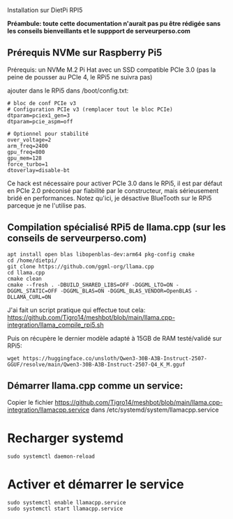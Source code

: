 Installation sur DietPi RPI5

__Préambule: toute cette documentation n'aurait pas pu être rédigée sans les conseils bienveillants et le suppport de serveurperso.com__

## Prérequis NVMe sur Raspberry Pi5

Prérequis: un NVMe M.2 Pi Hat avec un SSD compatible PCIe 3.0 (pas la peine de pousser au PCIe 4, le RPi5 ne suivra pas)

ajouter dans le RPi5 dans /boot/config.txt:

```
# bloc de conf PCIe v3
# Configuration PCIe v3 (remplacer tout le bloc PCIe)
dtparam=pciex1_gen=3
dtparam=pcie_aspm=off

# Optionnel pour stabilité
over_voltage=2
arm_freq=2400
gpu_freq=800
gpu_mem=128
force_turbo=1
dtoverlay=disable-bt
```

Ce hack est nécessaire pour activer PCIe 3.0 dans le RPi5, il est par défaut en PCIe 2.0 préconisé par fiabilité par le constructeur, mais sérieusement bridé en performances.
Notez qu'ici, je désactive BlueTooth sur le RPi5 parceque je ne l'utilise pas.

## Compilation spécialisé RPi5 de llama.cpp (sur les conseils de serveurperso.com)

```
apt install open blas libopenblas-dev:arm64 pkg-config cmake
cd /home/dietpi/
git clone https://github.com/ggml-org/llama.cpp
cd llama.cpp
cmake clean
cmake --fresh . -DBUILD_SHARED_LIBS=OFF -DGGML_LTO=ON -DGGML_STATIC=OFF -DGGML_BLAS=ON -DGGML_BLAS_VENDOR=OpenBLAS -DLLAMA_CURL=ON
```

J'ai fait un script pratique qui effectue tout cela: https://github.com/Tigro14/meshbot/blob/main/llama.cpp-integration/llama_compile_rpi5.sh

Puis on récupère le dernier modèle adapté à 15GB de RAM testé/validé sur RPi5:
```
wget https://huggingface.co/unsloth/Qwen3-30B-A3B-Instruct-2507-GGUF/resolve/main/Qwen3-30B-A3B-Instruct-2507-Q4_K_M.gguf
```


## Démarrer llama.cpp comme un service:

Copier le fichier https://github.com/Tigro14/meshbot/blob/main/llama.cpp-integration/llamacpp.service
dans /etc/systemd/system/llamacpp.service

# Recharger systemd
```
sudo systemctl daemon-reload
```

# Activer et démarrer le service
```
sudo systemctl enable llamacpp.service
sudo systemctl start llamacpp.service
```


